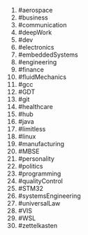 1. #aerospace
1. #business
1. #communication
1. #deepWork
1. #dev
1. #electronics
1. #embeddedSystems
1. #engineering
1. #finance
1. #fluidMechanics
1. #gcc
1. #GDT
1. #git
1. #healthcare
1. #hub
1. #java
1. #limitless
1. #linux
1. #manufacturing
1. #MBSE
1. #personality
1. #politics
1. #programming
1. #qualityControl
1. #STM32
1. #systemsEngineering
1. #universalLaw
1. #VIS
1. #WSL
1. #zettelkasten
